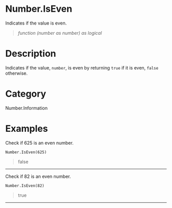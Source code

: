 ﻿# Number.IsEven
Indicates if the value is even.
> _function (number as number) as logical_
# Description 
Indicates if the value, <code>number</code>, is even by returning <code>true</code> if it is even, <code>false</code> otherwise.
# Category 
Number.Information
# Examples 
Check if 625 is an even number.
```
Number.IsEven(625)
```
> false
***
Check if 82 is an even number.
```
Number.IsEven(82)
```
> true
***
